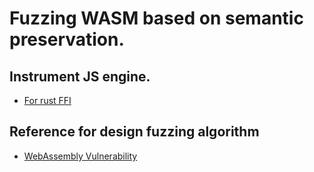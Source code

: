 # Fuzzing WASM based on semantic preservation.

## Instrument JS engine.
  - [For rust FFI](https://github.com/UsQuake/JSinRust/blob/main/embed_inst_js.md)
    
## Reference for design fuzzing algorithm
  - [WebAssembly Vulnerability](https://kiss.kstudy.com/Detail/Ar?key=3921110)

